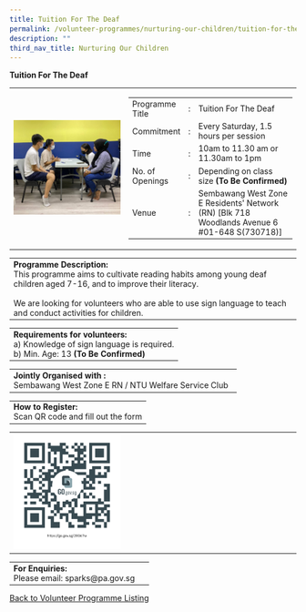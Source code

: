 ```yaml
---
title: Tuition For The Deaf
permalink: /volunteer-programmes/nurturing-our-children/tuition-for-the-deaf/
description: ""
third_nav_title: Nurturing Our Children
---
```

**Tuition For The Deaf**

<table border="0" width="100%">
	<tbody><tr>
		<td width="40%">
			<img src="/images/Tuition%20For%20The%20Deaf.jpg" style="width=200px;height=auto;">
		</td>
		<td width="60%">
			<table border="0" width="100%">
				<tbody><tr>
					<td width="20%">
						Programme Title
					</td>
					<td width="5%">
						:
					</td>
					<td width="75%">
						Tuition For The Deaf
					</td>
				</tr>
				<tr>
					<td width="20%">
						Commitment
					</td>
					<td width="5%">
						:
					</td>
					<td width="75%">
						Every Saturday, 1.5 hours per session 
					</td>
				</tr>
				<tr>
					<td width="20%">
						Time
					</td>
					<td width="5%">
						:
					</td>
					<td width="75%">
						10am to 11.30 am  or 11.30am to 1pm 
					</td>
				</tr>
				<tr>
					<td width="20%">
						No. of Openings
					</td>
					<td width="5%">
						:
					</td>
					<td width="75%">
						   Depending on class size <b>(To Be Confirmed)</b>
					</td>
				</tr>
				<tr>
					<td width="20%">
						Venue
					</td>
					<td width="5%">
						:
					</td>
					<td width="75%">
						   Sembawang West Zone E Residents' Network (RN)
						[Blk 718 Woodlands Avenue 6 #01-648 S(730718)]
					</td>
				</tr>
			</tbody></table>
		</td>
	</tr>
</tbody></table>

<table border="0" width="100%">
	<tbody><tr>
		<td>
			<b>Programme Description:</b><br>
			This programme aims to cultivate reading habits among young deaf children aged 7-16, and to improve their literacy.<br>
			<br>We are looking for volunteers who are able to use sign language to teach and conduct activities for children. 
		</td>
	</tr>
</tbody></table>

<table border="0" width="100%">
	<tbody><tr>
		<td>
			<b>Requirements for volunteers:</b><br>
			a) Knowledge of sign language is required.<br>b) Min. Age: 13 <b>(To Be Confirmed)</b>
		</td>
	</tr>   
</tbody></table>

<table border="0" width="100%">
	<tbody><tr>
		<td>
			<b>Jointly Organised with :</b><br>
			   Sembawang West Zone E RN / NTU Welfare Service Club 
			&nbsp;
		</td>
	</tr>
</tbody></table>

<table border="0" width="100%">
	<tbody><tr>
		<td>
			<b>How to Register:</b><br>
			Scan QR code and fill out the form <br>
		</td>
	</tr>
</tbody></table>

<table border="0" width="100%">
	<tbody><tr>
		<td width="40%">
			<img src="/images/Tuition%20for%20the%20Deaf.png" style="width=200px;height=auto;">
		</td>
		<td>
			&nbsp;
		</td>
	</tr>
	</tbody></table>

<table border="0" width="100%">
	<tbody><tr>
		<td>
			<b>For Enquiries:</b><br>
			Please email: sparks@pa.gov.sg<br>
		</td>
		<td>
			&nbsp;
		</td>
	</tr>
</tbody></table>

<a href="/volunteer-programmes/programmes">
	Back to Volunteer Programme Listing
	</a>